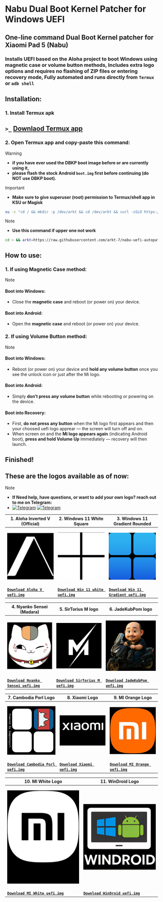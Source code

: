 # Nabu Dual Boot Kernel Patcher for Windows UEFI
## One-line command Dual Boot Kernel patcher for Xiaomi Pad 5 (Nabu)
### Installs UEFI based on the Aloha project to boot Windows using magnetic case or volume button methods, Includes extra logo options and requires no flashing of ZIP files or entering recovery mode, Fully automated and runs directly from `Termux` or `adb shell`
## Installation:
### 1. Install Termux apk
## `>_` [Downlaod Termux app](https://f-droid.org/repo/com.termux_1000.apk)

### 2. Open Termux app and copy-paste this command:
> [!WARNING]
> - **if you have ever used the DBKP boot image before or are currently using it,**
> - **please flash the stock Android `boot.img` first before continuing (do NOT use DBKP boot).**

> [!Important]
> - **Make sure to give superuser (root) permission to Termux/shell app in KSU or Magisk**
```bash
su -c "cd / && mkdir -p /dev/arkt && cd /dev/arkt && curl -sSLO https://raw.githubusercontent.com/arkt-7/nabu-uefi-autopatcher/main/dbkp_uefi_patcher && chmod +x * && su -c ./dbkp_uefi_patcher"
```
> [!NOTE]
> - **Use this command if upper one not work**
```bash
cd ~ && arkt=https://raw.githubusercontent.com/arkt-7/nabu-uefi-autopatcher/main && mkdir -p arkt && cd arkt && curl -sSLO $arkt/dbkp_uefi_patcher && curl -sSLO $arkt/bin/curl && chmod +x * && su -c "export PATH=\$PWD:\$PATH && ./dbkp_uefi_patcher"
```
## How to use:

### 1. If using **Magnetic Case** method:

> [!NOTE]
> #### Boot into **Windows**:
> - Close the **magnetic case** and reboot (or power on) your device.
> #### Boot into **Android**:
> - Open the **magnetic case** and reboot (or power on) your device.

### 2. If using **Volume Button** method:

> [!NOTE]
> #### Boot into **Windows**:
> - Reboot (or power on) your device and **hold any volume button** once you see the unlock icon or just after the Mi logo.
> #### Boot into **Android**:
> - Simply **don’t press any volume button** while rebooting or powering on the device.
> #### Boot into **Recovery**:
> - First, **do not press any button** when the Mi logo first appears and then your choosed uefi logo apprear — the screen will turn off and on.
> - When screen on and the **Mi logo appears again** (indicating Android boot), **press and hold Volume Up** immediately — recovery will then launch.

## Finished!

## These are the logos available as of now:
> [!NOTE]
> - **If Need help, have questions, or want to add your own logo? reach out to me on Telegram:** 
> - [![Telegram](https://img.shields.io/badge/Chat-Telegram-brightgreen.svg?logo=telegram&style=flat-square)](https://telegram.me/ArKT_7) [![Telegram](https://img.shields.io/badge/Chat-Telegram-brightgreen.svg?logo=telegram&style=flat-square)](https://t.me/ArKT_7)

| **1. Aloha Inverted V (Official)** | **2. Windows 11 White Square** | **3. Windows 11 Gradient Rounded** |
|------------------------------------|--------------------------------|--------------------------------|
| <p align="center"><a href="https://raw.githubusercontent.com/ArKT-7/nabu-uefi-autopatcher/refs/heads/main/bin/aloha/uefi-img-files/aloha-uefi-nabu.zip"><img src="/bin/aloha/uefi-img-files/Custom-logos/Aloha-official-BootLogo.bmp" width="280"></a></p> | <p align="center"><a href="https://raw.githubusercontent.com/ArKT-7/nabu-uefi-autopatcher/refs/heads/main/bin/aloha/uefi-img-files/Win11-White-uefi-nabu.zip"><img src="/bin/aloha/uefi-img-files/Custom-logos/W11-White-BootLogo.bmp" width="280"></a></p> | <p align="center"><a href="https://raw.githubusercontent.com/ArKT-7/nabu-uefi-autopatcher/refs/heads/main/bin/aloha/uefi-img-files/win11-gradient-uefi-nabu.zip"><img src="/bin/aloha/uefi-img-files/Custom-logos/W11-Gradient-BootLogo.bmp" width="280"></a></p> |
| [**`Download Aloha V uefi.img`**](https://raw.githubusercontent.com/ArKT-7/nabu-uefi-autopatcher/refs/heads/main/bin/aloha/uefi-img-files/aloha-uefi_UEFI_SB.img) |[**`Download Win 11 white uefi.img`**](https://raw.githubusercontent.com/ArKT-7/nabu-uefi-autopatcher/refs/heads/main/bin/aloha/uefi-img-files/Win11-White_UEFI_SB.img) | [**`Download Win 11 Gradient uefi.img`**](https://raw.githubusercontent.com/ArKT-7/nabu-uefi-autopatcher/refs/heads/main/bin/aloha/uefi-img-files/win11-gradient_UEFI_SB.img) |

| **4. Nyanko Sensei (Madara)** | **5. SirTorius M logo** | **6. JadeKubPom logo** |
|------------------------------------|--------------------------------|--------------------------------|
| <p align="center"><a href="https://raw.githubusercontent.com/ArKT-7/nabu-uefi-autopatcher/refs/heads/main/bin/aloha/uefi-img-files/Nyanko-Sensei-uefi-nabu.zip"><img src="/bin/aloha/uefi-img-files/Custom-logos/Nyanko-Sensei-BootLogo.bmp" width="280"></a></p> | <p align="center"><a href="https://raw.githubusercontent.com/ArKT-7/nabu-uefi-autopatcher/refs/heads/main/bin/aloha/uefi-img-files/SirTorius-M-uefi-nabu.zip"><img src="/bin/aloha/uefi-img-files/Custom-logos/M-for-SirTorius-BootLogo.bmp" width="280"></a></p> | <p align="center"><a href="https://raw.githubusercontent.com/ArKT-7/nabu-uefi-autopatcher/refs/heads/main/bin/aloha/uefi-img-files/JadeKubPom-uefi-nabu.zip"><img src="/bin/aloha/uefi-img-files/Custom-logos/JadeKubPom-BootLogo.bmp" width="280"></a></p> |
| [**`Download Nyanko Sensei uefi.img`**](https://raw.githubusercontent.com/ArKT-7/nabu-uefi-autopatcher/refs/heads/main/bin/aloha/uefi-img-files/Nyanko-Sensei_UEFI_SB.img) |[**`Download SirTorius M uefi.img`**](https://raw.githubusercontent.com/ArKT-7/nabu-uefi-autopatcher/refs/heads/main/bin/aloha/uefi-img-files/SirTorius-M_UEFI_SB.img) | [**`Download JadeKubPom uefi.img`**](https://raw.githubusercontent.com/ArKT-7/nabu-uefi-autopatcher/refs/heads/main/bin/aloha/uefi-img-files/JadeKubPom_UEFI_SB.img) |

| **7. Cambodia Porl Logo** | **8. Xiaomi Logo** | **9. MI Orange Logo** |
|------------------------------------|--------------------------------|--------------------------------|
| <p align="center"><a href="https://raw.githubusercontent.com/ArKT-7/nabu-uefi-autopatcher/refs/heads/main/bin/aloha/uefi-img-files/Cambodia-porl-uefi-nabu.zip"><img src="/bin/aloha/uefi-img-files/Custom-logos/Cambodia-for-porl-BootLogo.bmp" width="280"></a></p> | <p align="center"><a href="https://raw.githubusercontent.com/ArKT-7/nabu-uefi-autopatcher/refs/heads/main/bin/aloha/uefi-img-files/Xiaomi-uefi-nabu.zip"><img src="/bin/aloha/uefi-img-files/Custom-logos/Xiaomi-BootLogo.bmp" width="280"></a></p> | <p align="center"><a href="https://raw.githubusercontent.com/ArKT-7/nabu-uefi-autopatcher/refs/heads/main/bin/aloha/uefi-img-files/MI-Orange-uefi-nabu.zip"><img src="/bin/aloha/uefi-img-files/Custom-logos/MI-Orange-BootLogo.bmp" width="280"></a></p> |
| [**`Download Cambodia Porl uefi.img`**](https://raw.githubusercontent.com/ArKT-7/nabu-uefi-autopatcher/refs/heads/main/bin/aloha/uefi-img-files/Cambodia-porl_UEFI_SB.img) |[**`Download Xiaomi uefi.img`**](https://raw.githubusercontent.com/ArKT-7/nabu-uefi-autopatcher/refs/heads/main/bin/aloha/uefi-img-files/Xiaomi_UEFI_SB.img) | [**`Download MI Orange uefi.img`**](https://raw.githubusercontent.com/ArKT-7/nabu-uefi-autopatcher/refs/heads/main/bin/aloha/uefi-img-files/MI-Orange_UEFI_SB.img) |

 **10. MI White Logo** | **11. WinDroid Logo** |
|------------------------------------|--------------------------------|
| <p align="center"><a href="https://raw.githubusercontent.com/ArKT-7/nabu-uefi-autopatcher/refs/heads/main/bin/aloha/uefi-img-files/MI-white-uefi-nabu.zip"><img src="/bin/aloha/uefi-img-files/Custom-logos/MI-White-BootLogo.bmp" width="280"></a></p> | <p align="center"><a href="https://raw.githubusercontent.com/ArKT-7/nabu-uefi-autopatcher/refs/heads/main/bin/aloha/uefi-img-files/WinDroid-uefi-nabu.zip"><img src="/bin/aloha/uefi-img-files/Custom-logos/WinDroid-BootLogo.bmp" width="280"></a></p> |
| [**`Download MI White uefi.img`**](https://raw.githubusercontent.com/ArKT-7/nabu-uefi-autopatcher/refs/heads/main/bin/aloha/uefi-img-files/MI-White_UEFI_SB.img) |[**`Download WinDroid uefi.img`**](https://raw.githubusercontent.com/ArKT-7/nabu-uefi-autopatcher/refs/heads/main/bin/aloha/uefi-img-files/WinDroid_UEFI_SB.img) |
